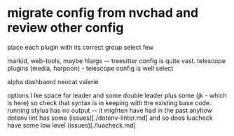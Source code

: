# migrate config from nvchad and review other config

place each plugin with its correct group select few

markid, web-tools, maybe hlargs -- treesitter config is quite vast.
telescope plugins (media, harpoon) - telescope config is well select

alpha dashbaord neocat valerie

options I lke space for leader and some double leader plus some (jk - which is here)
so check that syntax is in keeping with the existing base code.
running stylua has no output -- it mighten have had in the past anyhow
dotenv lint has some (issues)[./dotenv-linter.md] and so does luacheck have some low level
(issues)[./luacheck.md]
